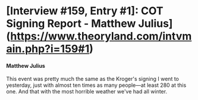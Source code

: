 # [Interview #159, Entry #1]: COT Signing Report - Matthew Julius](https://www.theoryland.com/intvmain.php?i=159#1)

#### Matthew Julius

This event was pretty much the same as the Kroger's signing I went to yesterday, just with almost ten times as many people—at least 280 at this one. And that with the most horrible weather we've had all winter.

